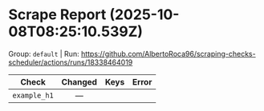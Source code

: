 # Scrape Report (2025-10-08T08:25:10.539Z)

Group: `default`  |  Run: https://github.com/AlbertoRoca96/scraping-checks-scheduler/actions/runs/18338464019

| Check | Changed | Keys | Error |
|---|:---:|:--|:--|
| `example_h1` | — |  |  |
